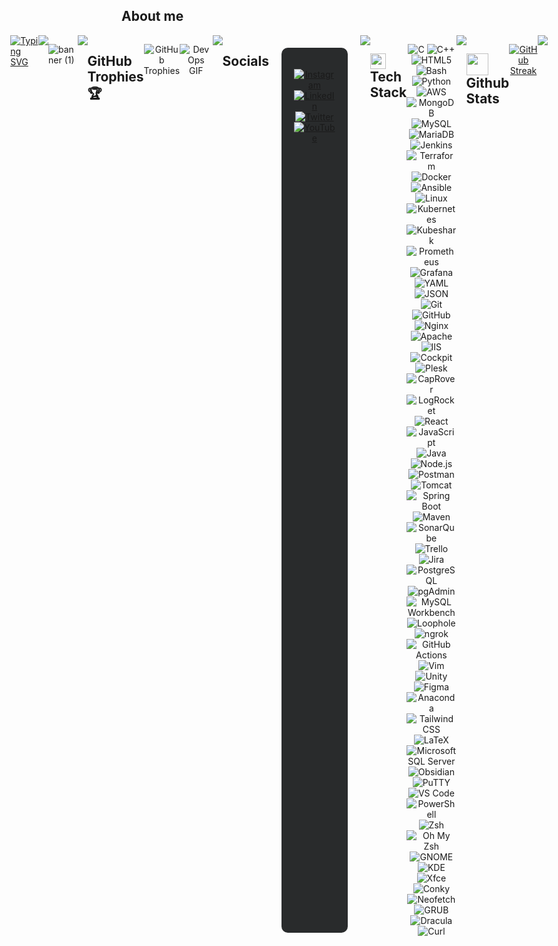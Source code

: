 ## **About me**  
<div style="display: flex; justify-content: center;">
  <a href="https://git.io/typing-svg">
    <img src="https://readme-typing-svg.herokuapp.com?font=Architects+Daughter&color=7AF79A&size=30&lines=Hey!+It's+Akhil!;I'm+a+DevOps+Enthusiast...;And+I'm+a+proud+Indian" alt="Typing SVG">
  </a>



<img src="https://user-images.githubusercontent.com/73097560/115834477-dbab4500-a447-11eb-908a-139a6edaec5c.gif">

![banner (1)](https://github.com/akhil2099/akhil2099/assets/136240934/246f25c6-73bb-4b1c-853b-c615b4d76ba8)

<img src="https://user-images.githubusercontent.com/73097560/115834477-dbab4500-a447-11eb-908a-139a6edaec5c.gif">

## **GitHub Trophies 🏆**
<div style="display: flex; justify-content: center; margin-bottom: 20px;">
   <p align="center"> 
      <img src="https://github-profile-trophy.vercel.app/?username=akhil2099&theme=darkhub&no-frame=true&no-bg=false&margin-w=4" alt="GitHub Trophies" />
   </p>
   <p align="center">
  <img src="https://media.giphy.com/media/NytMLKyiaIh6VH9SPm/giphy.gif" alt="DevOps GIF" />
   </p>
</div>
<br>
<img src="https://user-images.githubusercontent.com/73097560/115834477-dbab4500-a447-11eb-908a-139a6edaec5c.gif">
<br>

## **Socials**
<br>
<div style="display: flex; justify-content: center; background-color: #292b2c; padding: 20px; border-radius: 10px; margin: 20px;">
  <p align="center">
    <a href="https://instagram.com/_touch_some_grass">
      <img src="https://img.shields.io/badge/Instagram-%23E4405F.svg?style=for-the-badge&logo=Instagram&logoColor=white" alt="Instagram" />
    </a>
    <a href="https://linkedin.com/in/akhil-v-953b04275">
      <img src="https://img.shields.io/badge/LinkedIn-%230077B5.svg?style=for-the-badge&logo=linkedin&logoColor=white" alt="LinkedIn" />
    </a>
    <a href="https://twitter.com/@zeuz1234567890">
      <img src="https://img.shields.io/badge/Twitter-%231DA1F2.svg?style=for-the-badge&logo=Twitter&logoColor=white" alt="Twitter" />
    </a>
    <a href="https://youtube.com/@@shootogram7270">
      <img src="https://img.shields.io/badge/YouTube-%23FF0000.svg?style=for-the-badge&logo=YouTube&logoColor=white" alt="YouTube" />
    </a>
  </p>
</div>
<br>
<img src="https://user-images.githubusercontent.com/73097560/115834477-dbab4500-a447-11eb-908a-139a6edaec5c.gif">
<br>

## <img src="https://media2.giphy.com/media/QssGEmpkyEOhBCb7e1/giphy.gif?cid=ecf05e47a0n3gi1bfqntqmob8g9aid1oyj2wr3ds3mg700bl&rid=giphy.gif" width ="25"><b> Tech Stack</b>
<div style="display: flex; justify-content: center;">
   <p align="center"> 
       <img src="https://img.shields.io/badge/c-%2300599C.svg?style=for-the-badge&logo=c&logoColor=white" alt="C" />
<img src="https://img.shields.io/badge/c++-%2300599C.svg?style=for-the-badge&logo=c%2B%2B&logoColor=white" alt="C++" />
<img src="https://img.shields.io/badge/html5-%23E34F26.svg?style=for-the-badge&logo=html5&logoColor=white" alt="HTML5" />
<img src="https://img.shields.io/badge/bash-%234EAA25.svg?style=for-the-badge&logo=gnu-bash&logoColor=white" alt="Bash" />
<img src="https://img.shields.io/badge/python-3670A0?style=for-the-badge&logo=python&logoColor=ffdd54" alt="Python" />
<img src="https://img.shields.io/badge/aws-%23232F3E.svg?style=for-the-badge&logo=amazon-aws&logoColor=white" alt="AWS" />
<img src="https://img.shields.io/badge/MongoDB-%234ea94b.svg?style=for-the-badge&logo=mongodb&logoColor=white" alt="MongoDB" />
<img src="https://img.shields.io/badge/mysql-%2300f.svg?style=for-the-badge&logo=mysql&logoColor=white" alt="MySQL" />
<img src="https://img.shields.io/badge/MariaDB-%23003571.svg?style=for-the-badge&logo=MariaDB&logoColor=white" alt="MariaDB">
<img src="https://img.shields.io/badge/jenkins-%23D24939.svg?style=for-the-badge&logo=jenkins&logoColor=white" alt="Jenkins" />
<img src="https://img.shields.io/badge/terraform-%235835CC.svg?style=for-the-badge&logo=terraform&logoColor=white" alt="Terraform" />
<img src="https://img.shields.io/badge/docker-%230db7ed.svg?style=for-the-badge&logo=docker&logoColor=white" alt="Docker" />
<img src="https://img.shields.io/badge/ansible-%231A1918.svg?style=for-the-badge&logo=ansible&logoColor=white" alt="Ansible" />
<img src="https://img.shields.io/badge/Linux-FCC624?style=for-the-badge&logo=linux&logoColor=black" alt="Linux" />
<img src="https://img.shields.io/badge/kubernetes-%23326ce5.svg?style=for-the-badge&logo=kubernetes&logoColor=white" alt="Kubernetes" />
<img src="https://img.shields.io/badge/kubeshark-%230A192F.svg?style=for-the-badge" alt="Kubeshark" />
<img src="https://img.shields.io/badge/prometheus-%23E6522C.svg?style=for-the-badge&logo=prometheus&logoColor=white" alt="Prometheus" />
<img src="https://img.shields.io/badge/Grafana-%23F46800.svg?style=for-the-badge&logo=Grafana&logoColor=white" alt="Grafana">
<img src="https://img.shields.io/badge/yaml-%231777B5.svg?style=for-the-badge&logo=yaml&logoColor=white" alt="YAML" />
<img src="https://img.shields.io/badge/JSON-%23000000.svg?style=for-the-badge&logo=JSON&logoColor=white" alt="JSON">
<img src="https://img.shields.io/badge/git-%23F05032.svg?style=for-the-badge&logo=git&logoColor=white" alt="Git" />
<img src="https://img.shields.io/badge/github-%23121011.svg?style=for-the-badge&logo=github&logoColor=white" alt="GitHub" />
<img src="https://img.shields.io/badge/Nginx-%23009639.svg?style=for-the-badge&logo=Nginx&logoColor=white" alt="Nginx">
<img src="https://img.shields.io/badge/Apache-%23D22128.svg?style=for-the-badge&logo=Apache&logoColor=white" alt="Apache">
<img src="https://img.shields.io/badge/IIS-%23121011.svg?style=for-the-badge&logo=Microsoft&logoColor=white" alt="IIS">
<img src="https://img.shields.io/badge/Cockpit-%232E2E2E.svg?style=for-the-badge&logo=Cockpit&logoColor=white" alt="Cockpit">
<img src="https://img.shields.io/badge/Plesk-%23282C34.svg?style=for-the-badge&logo=Plesk&logoColor=white" alt="Plesk">
<img src="https://img.shields.io/badge/CapRover-%234EB3F2.svg?style=for-the-badge&logoColor=white" alt="CapRover">
<img src="https://img.shields.io/badge/LogRocket-%23293346.svg?style=for-the-badge&logoColor=white" alt="LogRocket">
<img src="https://img.shields.io/badge/react-%2361DAFB.svg?style=for-the-badge&logo=react&logoColor=black" alt="React">
<img src="https://img.shields.io/badge/javascript-%23F7DF1E.svg?style=for-the-badge&logo=javascript&logoColor=black" alt="JavaScript">
<img src="https://img.shields.io/badge/java-%23ED8B00.svg?style=for-the-badge&logo=openjdk&logoColor=white" alt="Java">
<img src="https://img.shields.io/badge/node.js-%2343853D.svg?style=for-the-badge&logo=node.js&logoColor=white" alt="Node.js">
<img src="https://img.shields.io/badge/postman-%23FF6C37.svg?style=for-the-badge&logo=postman&logoColor=white" alt="Postman">
<img src="https://img.shields.io/badge/tomcat-%23F8DC75.svg?style=for-the-badge&logo=apache-tomcat&logoColor=black" alt="Tomcat">
<img src="https://img.shields.io/badge/springboot-%236DB33F.svg?style=for-the-badge&logo=spring&logoColor=white" alt="Spring Boot">
<img src="https://img.shields.io/badge/maven-%23C71A36.svg?style=for-the-badge&logo=apache-maven&logoColor=white" alt="Maven">
<img src="https://img.shields.io/badge/sonarqube-%234E9BCD.svg?style=for-the-badge&logo=sonarqube&logoColor=white" alt="SonarQube">
<img src="https://img.shields.io/badge/trello-%23026AA7.svg?style=for-the-badge&logo=trello&logoColor=white" alt="Trello">
<img src="https://img.shields.io/badge/jira-%230052CC.svg?style=for-the-badge&logo=jira&logoColor=white" alt="Jira">
<img src="https://img.shields.io/badge/PostgreSQL-%23316192.svg?style=for-the-badge&logo=postgresql&logoColor=white" alt="PostgreSQL">
<img src="https://img.shields.io/badge/pgAdmin-%23316192.svg?style=for-the-badge&logo=pgadmin&logoColor=white" alt="pgAdmin">
<img src="https://img.shields.io/badge/MySQL%20Workbench-%2300f.svg?style=for-the-badge&logo=mysql&logoColor=white" alt="MySQL Workbench">
<img src="https://img.shields.io/badge/Loophole-%2327376F.svg?style=for-the-badge&logoColor=white" alt="Loophole">
<img src="https://img.shields.io/badge/ngrok-%23000000.svg?style=for-the-badge&logo=ngrok&logoColor=white" alt="ngrok">
<img src="https://img.shields.io/badge/GitHub%20Actions-%232671E5.svg?style=for-the-badge&logo=githubactions&logoColor=white" alt="GitHub Actions">
<img src="https://img.shields.io/badge/Vim-%23019733.svg?style=for-the-badge&logo=vim&logoColor=white" alt="Vim">
<img src="https://img.shields.io/badge/Unity-%23000000.svg?style=for-the-badge&logo=unity&logoColor=white" alt="Unity">
<img src="https://img.shields.io/badge/Figma-%23F24E1E.svg?style=for-the-badge&logo=figma&logoColor=white" alt="Figma">
<img src="https://img.shields.io/badge/Anaconda-%2344A833.svg?style=for-the-badge&logo=anaconda&logoColor=white" alt="Anaconda">
<img src="https://img.shields.io/badge/TailwindCSS-%2306B6D4.svg?style=for-the-badge&logo=tailwindcss&logoColor=white" alt="Tailwind CSS">
<img src="https://img.shields.io/badge/LaTeX-%23008080.svg?style=for-the-badge&logo=latex&logoColor=white" alt="LaTeX">
<img src="https://img.shields.io/badge/Microsoft%20SQL%20Server-%23CC2927.svg?style=for-the-badge&logo=microsoftsqlserver&logoColor=white" alt="Microsoft SQL Server">
<img src="https://img.shields.io/badge/Obsidian-%237D7D7D.svg?style=for-the-badge&logo=obsidian&logoColor=white" alt="Obsidian">
<img src="https://img.shields.io/badge/PuTTY-%233080C7.svg?style=for-the-badge&logo=putty&logoColor=white" alt="PuTTY">
<img src="https://img.shields.io/badge/VSCode-%23007ACC.svg?style=for-the-badge&logo=visualstudiocode&logoColor=white" alt="VS Code">
<img src="https://img.shields.io/badge/PowerShell-%235391FE.svg?style=for-the-badge&logo=powershell&logoColor=white" alt="PowerShell">
<img src="https://img.shields.io/badge/Zsh-%23FFD500.svg?style=for-the-badge&logo=gnubash&logoColor=black" alt="Zsh">
<img src="https://img.shields.io/badge/Oh_My_Zsh-%231A1A1A.svg?style=for-the-badge&logo=ohmyzsh&logoColor=white" alt="Oh My Zsh">
<img src="https://img.shields.io/badge/GNOME-%234A86CF.svg?style=for-the-badge&logo=gnome&logoColor=white" alt="GNOME">
<img src="https://img.shields.io/badge/KDE-%231E8CBE.svg?style=for-the-badge&logo=kde&logoColor=white" alt="KDE">
<img src="https://img.shields.io/badge/Xfce-%237AC7E3.svg?style=for-the-badge&logo=xfce&logoColor=white" alt="Xfce">
<img src="https://img.shields.io/badge/Conky-%23007CC1.svg?style=for-the-badge&logo=linux&logoColor=white" alt="Conky">
<img src="https://img.shields.io/badge/Neofetch-%2384A1AC.svg?style=for-the-badge&logo=linux&logoColor=white" alt="Neofetch">
<img src="https://img.shields.io/badge/GRUB-%236A6AFF.svg?style=for-the-badge&logo=linux&logoColor=white" alt="GRUB">
<img src="https://img.shields.io/badge/Dracula-%236241A5.svg?style=for-the-badge&logo=dracula&logoColor=white" alt="Dracula">
<img src="https://img.shields.io/badge/Curl-%23007396.svg?style=for-the-badge&logo=curl&logoColor=white" alt="Curl">
   </p>
</div>
<br>
<img src="https://user-images.githubusercontent.com/73097560/115834477-dbab4500-a447-11eb-908a-139a6edaec5c.gif">
<br>

## <img src="https://media.giphy.com/media/iY8CRBdQXODJSCERIr/giphy.gif" width="35"><b> Github Stats </b>
<!-- Copy-paste in your Readme.md file -->
<p align="center">
  <a href="https://git.io/streak-stats"><img src="https://github-readme-streak-stats.herokuapp.com?user=akhil2099&theme=dracula&hide_border=true&border_radius=30&card_width=1000&card_height=200&fire=EB0000&stroke=17EB1A&currStreakNum=F6FF0A&sideNums=EBE769&excludeDaysLabel=60EAEB&border=3EFF35" alt="GitHub Streak" /></a>
</p>

<br>
<img src="https://user-images.githubusercontent.com/73097560/115834477-dbab4500-a447-11eb-908a-139a6edaec5c.gif">
<br>
<!-- Made with [OSS Insight](https://ossinsight.io/) -->


